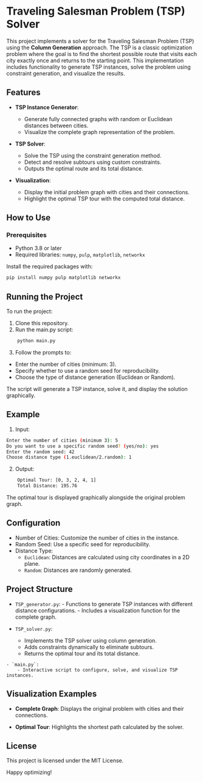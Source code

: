 # Traveling Salesman Problem (TSP) Solver

This project implements a solver for the Traveling Salesman Problem (TSP) using the **Column Generation** approach. The TSP is a classic optimization problem where the goal is to find the shortest possible route that visits each city exactly once and returns to the starting point. This implementation includes functionality to generate TSP instances, solve the problem using constraint generation, and visualize the results.

## Features

- **TSP Instance Generator**: 
  - Generate fully connected graphs with random or Euclidean distances between cities.
  - Visualize the complete graph representation of the problem.
  
- **TSP Solver**:
  - Solve the TSP using the constraint generation method.
  - Detect and resolve subtours using custom constraints.
  - Outputs the optimal route and its total distance.

- **Visualization**:
  - Display the initial problem graph with cities and their connections.
  - Highlight the optimal TSP tour with the computed total distance.

## How to Use

### Prerequisites
- Python 3.8 or later
- Required libraries: `numpy`, `pulp`, `matplotlib`, `networkx`

Install the required packages with:
```bash
pip install numpy pulp matplotlib networkx
```

## Running the Project

To run the project:

1. Clone this repository.
2. Run the main.py script:
```bash
    python main.py
```
3. Follow the prompts to:
  - Enter the number of cities (minimum: 3).
  - Specify whether to use a random seed for reproducibility.
  - Choose the type of distance generation (Euclidean or Random).

The script will generate a TSP instance, solve it, and display the solution graphically.

## Example

1. Input:
```bash
Enter the number of cities (minimum 3): 5
Do you want to use a specific random seed? (yes/no): yes
Enter the random seed: 42
Choose distance type (1.euclidean/2.random): 1
```

2. Output:
```bash
    Optimal Tour: [0, 3, 2, 4, 1]
    Total Distance: 195.76
```
The optimal tour is displayed graphically alongside the original problem graph.

## Configuration

  - Number of Cities: Customize the number of cities in the instance.
  - Random Seed: Use a specific seed for reproducibility.
  - Distance Type:
       - `Euclidean`: Distances are calculated using city coordinates in a 2D plane.
       - `Random`: Distances are randomly generated.

## Project Structure

  - `TSP_generator.py`:
        - Functions to generate TSP instances with different distance configurations.
        - Includes a visualization function for the complete graph.

   - `TSP_solver.py`:
        - Implements the TSP solver using column generation.
        - Adds constraints dynamically to eliminate subtours.
        - Returns the optimal tour and its total distance.

    - `main.py`:
        - Interactive script to configure, solve, and visualize TSP instances.

## Visualization Examples

- **Complete Graph**: Displays the original problem with cities and their connections.

- **Optimal Tour**: Highlights the shortest path calculated by the solver.

## License

This project is licensed under the MIT License.

Happy optimizing!
